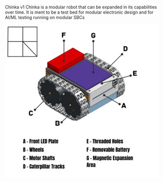 Chinka v1
Chinka is a modular robot that can be expanded in its capabilities over time. It is ment to be a test bed for modular electronic design and for AI/ML testing running on modular SBCs   


![concept_info.png](./images/conceptinfo.png)
